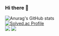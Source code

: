 ### Hi there 👋


![Anurag's GitHub stats](https://github-readme-stats.vercel.app/api?username=JinhyeonKwak&show_icons=true&theme=prussian)
<br>
[![Solved.ac Profile](http://mazassumnida.wtf/api/v2/generate_badge?boj=wlsgus555)](https://solved.ac/wlsgus555/)
<br>
<img src="https://img.shields.io/badge/java-007396?style=for-the-badge&logo=java&logoColor=white"> 
<img src="https://img.shields.io/badge/spring-6DB33F?style=for-the-badge&logo=spring&logoColor=white"> 
<!--
**JinhyeonKwak/JinhyeonKwak** is a ✨ _special_ ✨ repository because its `README.md` (this file) appears on your GitHub profile.

Here are some ideas to get you started:

- 🔭 I’m currently working on ...
- 🌱 I’m currently learning ...
- 👯 I’m looking to collaborate on ...
- 🤔 I’m looking for help with ...
- 💬 Ask me about ...
- 📫 How to reach me: ...
- 😄 Pronouns: ...
- ⚡ Fun fact: ...
-->
